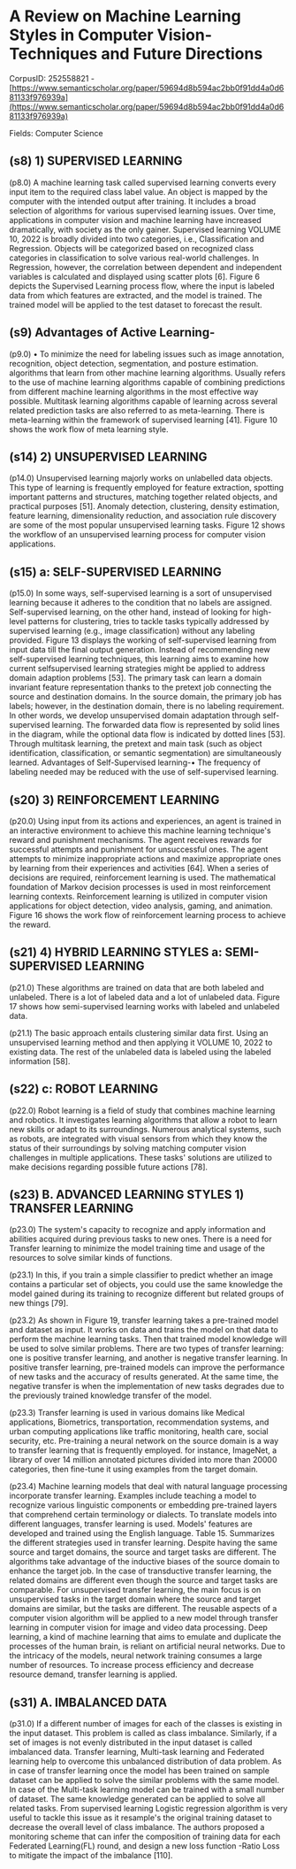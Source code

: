 # A Review on Machine Learning Styles in Computer Vision-Techniques and Future Directions

CorpusID: 252558821 - [https://www.semanticscholar.org/paper/59694d8b594ac2bb0f91dd4a0d681133f976939a](https://www.semanticscholar.org/paper/59694d8b594ac2bb0f91dd4a0d681133f976939a)

Fields: Computer Science

## (s8) 1) SUPERVISED LEARNING
(p8.0) A machine learning task called supervised learning converts every input item to the required class label value. An object is mapped by the computer with the intended output after training. It includes a broad selection of algorithms for various supervised learning issues. Over time, applications in computer vision and machine learning have increased dramatically, with society as the only gainer. Supervised learning VOLUME 10, 2022 is broadly divided into two categories, i.e., Classification and Regression. Objects will be categorized based on recognized class categories in classification to solve various real-world challenges. In Regression, however, the correlation between dependent and independent variables is calculated and displayed using scatter plots [6]. Figure 6 depicts the Supervised Learning process flow, where the input is labeled data from which features are extracted, and the model is trained. The trained model will be applied to the test dataset to forecast the result.
## (s9) Advantages of Active Learning-
(p9.0) • To minimize the need for labeling issues such as image annotation, recognition, object detection, segmentation, and posture estimation.   algorithms that learn from other machine learning algorithms. Usually refers to the use of machine learning algorithms capable of combining predictions from different machine learning algorithms in the most effective way possible. Multitask learning algorithms capable of learning across several related prediction tasks are also referred to as meta-learning. There is meta-learning within the framework of supervised learning [41]. Figure 10 shows the work flow of meta learning style.
## (s14) 2) UNSUPERVISED LEARNING
(p14.0) Unsupervised learning majorly works on unlabelled data objects. This type of learning is frequently employed for feature extraction, spotting important patterns and structures, matching together related objects, and practical purposes [51]. Anomaly detection, clustering, density estimation, feature learning, dimensionality reduction, and association rule discovery are some of the most popular unsupervised learning tasks. Figure 12 shows the workflow of an unsupervised learning process for computer vision applications.
## (s15) a: SELF-SUPERVISED LEARNING
(p15.0) In some ways, self-supervised learning is a sort of unsupervised learning because it adheres to the condition that no labels are assigned. Self-supervised learning, on the other hand, instead of looking for high-level patterns for clustering, tries to tackle tasks typically addressed by supervised learning (e.g., image classification) without any labeling provided. Figure 13 displays the working of self-supervised learning from input data till the final output generation. Instead of recommending new self-supervised learning techniques, this learning aims to examine how current selfsupervised learning strategies might be applied to address domain adaption problems [53]. The primary task can learn a domain invariant feature representation thanks to the pretext  job connecting the source and destination domains. In the source domain, the primary job has labels; however, in the destination domain, there is no labeling requirement. In other words, we develop unsupervised domain adaptation through self-supervised learning. The forwarded data flow is represented by solid lines in the diagram, while the optional data flow is indicated by dotted lines [53]. Through multitask learning, the pretext and main task (such as object identification, classification, or semantic segmentation) are simultaneously learned. Advantages of Self-Supervised learning-• The frequency of labeling needed may be reduced with the use of self-supervised learning.
## (s20) 3) REINFORCEMENT LEARNING
(p20.0) Using input from its actions and experiences, an agent is trained in an interactive environment to achieve this machine learning technique's reward and punishment mechanisms. The agent receives rewards for successful attempts and punishment for unsuccessful ones. The agent attempts to minimize inappropriate actions and maximize appropriate ones by learning from their experiences and activities [64]. When a series of decisions are required, reinforcement learning is used. The mathematical foundation of Markov decision processes is used in most reinforcement learning contexts. Reinforcement learning is utilized in computer vision applications for object detection, video analysis, gaming, and animation. Figure 16 shows the work flow of reinforcement learning process to achieve the reward.
## (s21) 4) HYBRID LEARNING STYLES a: SEMI-SUPERVISED LEARNING
(p21.0) These algorithms are trained on data that are both labeled and unlabeled. There is a lot of labeled data and a lot of unlabeled data. Figure 17 shows how semi-supervised learning works with labeled and unlabeled data.

(p21.1) The basic approach entails clustering similar data first. Using an unsupervised learning method and then applying it VOLUME 10, 2022  to existing data. The rest of the unlabeled data is labeled using the labeled information [58].
## (s22) c: ROBOT LEARNING
(p22.0) Robot learning is a field of study that combines machine learning and robotics. It investigates learning algorithms that allow a robot to learn new skills or adapt to its surroundings. Numerous analytical systems, such as robots, are integrated with visual sensors from which they know the status of their surroundings by solving matching computer vision challenges in multiple applications. These tasks' solutions are utilized to make decisions regarding possible future actions [78].
## (s23) B. ADVANCED LEARNING STYLES 1) TRANSFER LEARNING
(p23.0) The system's capacity to recognize and apply information and abilities acquired during previous tasks to new ones. There is a need for Transfer learning to minimize the model training time and usage of the resources to solve similar kinds of functions.

(p23.1) In this, if you train a simple classifier to predict whether an image contains a particular set of objects, you could use the same knowledge the model gained during its training to recognize different but related groups of new things [79].

(p23.2) As shown in Figure 19, transfer learning takes a pre-trained model and dataset as input. It works on data and trains the model on that data to perform the machine learning tasks. Then that trained model knowledge will be used to solve similar problems. There are two types of transfer learning: one is positive transfer learning, and another is negative transfer learning. In positive transfer learning, pre-trained models can improve the performance of new tasks and the accuracy of results generated. At the same time, the negative transfer is when the implementation of new tasks degrades due to the previously trained knowledge transfer of the model.

(p23.3) Transfer learning is used in various domains like Medical applications, Biometrics, transportation, recommendation systems, and urban computing applications like traffic monitoring, health care, social security, etc. Pre-training a neural network on the source domain is a way to transfer learning that is frequently employed. for instance, ImageNet, a library of over 14 million annotated pictures divided into more than 20000 categories, then fine-tune it using examples from the target domain.

(p23.4) Machine learning models that deal with natural language processing incorporate transfer learning. Examples include teaching a model to recognize various linguistic components or embedding pre-trained layers that comprehend certain terminology or dialects. To translate models into different languages, transfer learning is used. Models' features are developed and trained using the English language. Table 15. Summarizes the different strategies used in transfer learning. Despite having the same source and target domains, the source and target tasks are different. The algorithms take advantage of the inductive biases of the source domain to enhance the target job. In the case of transductive transfer learning, the related domains are different even though the source and target tasks are comparable. For unsupervised transfer learning, the main focus is on unsupervised tasks in the target domain where the source and target domains are similar, but the tasks are different. The reusable aspects of a computer vision algorithm will be applied to a new model through transfer learning in computer vision for image and video data processing. Deep learning, a kind of machine learning that aims to emulate and duplicate the processes of the human brain, is reliant on artificial neural networks. Due to the intricacy of the models, neural network training consumes a large number of resources. To increase process efficiency and decrease resource demand, transfer learning is applied.
## (s31) A. IMBALANCED DATA
(p31.0) If a different number of images for each of the classes is existing in the input dataset. This problem is called as class imbalance. Similarly, if a set of images is not evenly distributed in the input dataset is called imbalanced data. Transfer learning, Multi-task learning and Federated learning help to overcome this unbalanced distribution of data problem. As in case of transfer learning once the model has been trained on sample dataset can be applied to solve the similar problems with the same model. In case of the Multi-task learning model can be trained with a small number of dataset. The same knowledge generated can be applied to solve all related tasks. From supervised learning Logistic regression algorithm is very useful to tackle this issue as it resample's the original training dataset to decrease the overall level of class imbalance. The authors proposed a monitoring scheme that can infer the composition of training data for each Federated Learning(FL) round, and design a new loss function -Ratio Loss to mitigate the impact of the imbalance [110].

